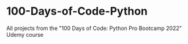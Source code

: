 # 100-Days-of-Code-Python
All projects from the "100 Days of Code: Python Pro Bootcamp 2022" Udemy course
